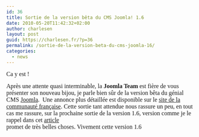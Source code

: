 ```yaml
---
id: 36
title: Sortie de la version bêta du CMS Joomla! 1.6
date: 2010-05-20T11:42:32+02:00
author: charlesen
layout: post
guid: https://charlesen.fr/?p=36
permalink: /sortie-de-la-version-beta-du-cms-joomla-16/
categories:
  - news
---
```

<span style="font-family: book antiqua,palatino;"><span style="font-size: 12pt;">Ca y est !</span></span>

<span style="font-family: book antiqua,palatino;"><span style="font-size: 12pt;">Après une attente quasi interminable, la <strong>Joomla Team</strong> est fière de vous présenter son nouveau bijou, je parle bien sûr de la version bêta du génial CMS <a target="_blank" title="Joomla! sur Wikipédia" href="http://fr.wikipedia.org/wiki/Joomla!">Joomla</a>.&nbsp; Une annonce plus détaillée est disponible sur le <a target="_blank" title="Joomla! France - Sortie de la version Beta" href="http://www.joomla.fr/les-news-joomla/13-news-officielles/992-la-version-beta-de-joomla-16-est-disponible">site de la communauté française</a>. Cette sortie tant attendue nous rassure un peu, en tout cas me rassure, sur la prochaine sortie de la version 1.6, version comme je le rappel dans cet <a title="Voir l'article sur Joomla! 1.6" href="index.php?option=com_content&view=article&id=3:joomla-16-bientot-dans-les-back&catid=36&Itemid=55">article<br /></a></span></span> <span style="font-family: book antiqua,palatino;"><span style="font-size: 12pt;">promet de très belles choses. Vivement cette version 1.6 </span></span>